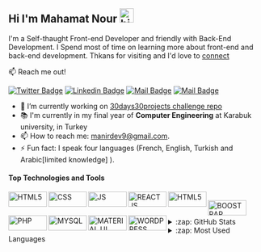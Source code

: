 ## Hi I'm Mahamat Nour <img src="https://user-images.githubusercontent.com/1303154/88677602-1635ba80-d120-11ea-84d8-d263ba5fc3c0.gif" width="28px" alt="hi">

I'm a Self-thaught Front-end Developer and friendly with Back-End Development. I Spend most of time on learning more about front-end and back-end development.
Thkans for visiting and I'd love to [connect](https://www.linkedin.com/in/mahamat-nour-mahamat-abdraman-b44385175/)

:mailbox: Reach me out!

[![Twitter Badge](https://img.shields.io/badge/-@manirDev-1ca0f1?style=flat&labelColor=1ca0f1&logo=twitter&logoColor=white&link=https://twitter.com/manirDev)](https://twitter.com/manirDev) 
[![Linkedin Badge](https://img.shields.io/badge/-manirDev-0e76a8?style=flat&labelColor=0e76a8&logo=linkedin&logoColor=white)](https://www.linkedin.com/in/mahamat-nour-mahamat-abdraman-b44385175/)
[![Mail Badge](https://img.shields.io/badge/-manirDev-e84393?style=flat&labelColor=e84393&logo=instagram&logoColor=white)](https://www.instagram.com/manirDev/) 
[![Mail Badge](https://img.shields.io/badge/-manirDev-c0392b?style=flat&labelColor=c0392b&logo=gmail&logoColor=white)](mailto:manirdev9@gmail.com)

<!-- TODO: Add last video link -->

- 🔭 I’m currently working on [30days30projects challenge repo](https://github.com/manirDev/30days30projects_Challenge)
- 📚 I'm currently in my final year of <b>Computer Engineering</b> at Karabuk university, in Turkey
- 📫 How to reach me: manirdev9@gmail.com.
- ⚡ Fun fact: I speak four languages (French, English, Turkish and Arabic[limited knowledge] ).

#### Top Technologies and Tools
<img align="left" alt="HTML5" width="76px" height="30px" src="https://img.shields.io/badge/HTML5-E34F26?style=for-the-badge&logo=html5&logoColor=white" /> 
<img align="left" alt="CSS" width="76px" height="30px" src="https://img.shields.io/badge/CSS3-1572B6?style=for-the-badge&logo=css3&logoColor=white" /> 
<img align="left" alt="JS" width="76px" height="30px" height="30px" src="https://img.shields.io/badge/JavaScript-323330?style=for-the-badge&logo=javascript&logoColor=F7DF1E" /> 
<img align="left" alt="REACT JS" width="76px" height="30px"  src="https://img.shields.io/badge/React-20232A?style=for-the-badge&logo=react&logoColor=61DAFB" /> 
<img align="left" alt="HTML5" width="76px"  height="30px"  src="https://img.shields.io/badge/firebase-ffca28?style=for-the-badge&logo=firebase&logoColor=black" /> </br>
<img align="left" alt="BOOSTRAP" width="76px" height="30px" src="https://img.shields.io/badge/Bootstrap-563D7C?style=for-the-badge&logo=bootstrap&logoColor=white" /> 
<img align="left" alt="PHP" width="76px"  height="30px"  src="https://img.shields.io/badge/PHP-777BB4?style=for-the-badge&logo=php&logoColor=white" /> 
<img align="left" alt="MYSQL" width="76px"  height="30px"  src="https://img.shields.io/badge/MySQL-00000F?style=for-the-badge&logo=mysql&logoColor=white" /> 
<img align="left" alt="MATERIAL UI" width="76px"  height="30px"  src="https://img.shields.io/badge/Material--UI-0081CB?style=for-the-badge&logo=material-ui&logoColor=white" /> 
<img align="left" alt="WORDPRESS" width="76px"  height="30px"  src="https://img.shields.io/badge/Wordpress-21759B?style=for-the-badge&logo=wordpress&logoColor=white" /> 

<br>
<br>

<details>
  <summary>:zap: GitHub Stats</summary>

  <img align="left" alt="manir's GitHub Stats" src="https://github-readme-stats.vercel.app/api?username=manirDev&show_icons=true&hide_border=true" />

</details>

<details>
  <summary>:zap: Most Used Languages</summary>

<img align="left" alt="manir's GitHub Top Languages" src="https://github-readme-stats.vercel.app/api/top-langs/?username=manirDev" />

</details>



